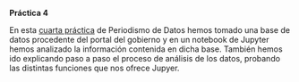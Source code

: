**Práctica 4**

En esta [cuarta práctica](https://github.com/Pontedatos/alejandra-mateo/blob/master/Practica4%20(1).ipynb) de Periodismo de Datos hemos tomado una base de datos procedente del portal del gobierno y en un notebook de Jupyter hemos analizado la información contenida en dicha base. También hemos ido explicando paso a paso el proceso de análisis de los datos, probando las distintas funciones que nos ofrece Jupyer.
